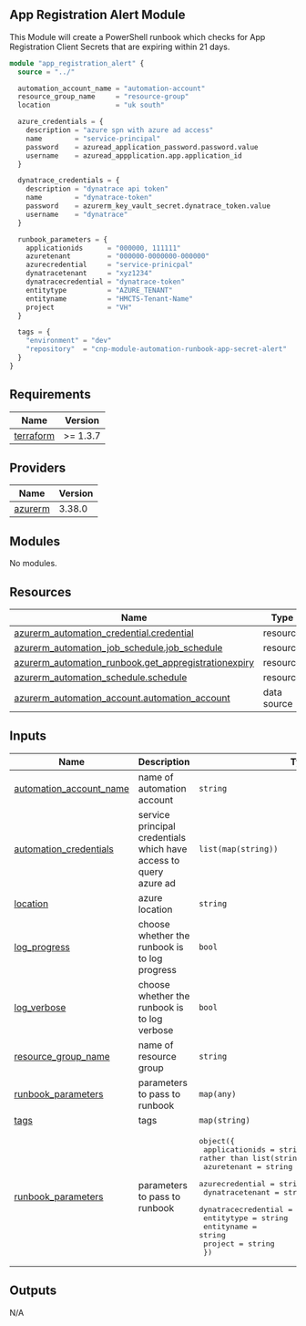 ## App Registration Alert Module

This Module will create a PowerShell runbook which checks for App Registration Client Secrets that are expiring within 21 days.

```terraform
module "app_registration_alert" {
  source = "../"

  automation_account_name = "automation-account"
  resource_group_name     = "resource-group"
  location                = "uk south"

  azure_credentials = {
    description = "azure spn with azure ad access"
    name        = "service-principal"
    password    = azuread_application_password.password.value
    username    = azuread_appplication.app.application_id
  }

  dynatrace_credentials = {
    description = "dynatrace api token"
    name        = "dynatrace-token"
    password    = azurerm_key_vault_secret.dynatrace_token.value
    username    = "dynatrace"
  }

  runbook_parameters = {
    applicationids      = "000000, 111111"
    azuretenant         = "000000-0000000-000000"
    azurecredential     = "service-prinicpal"
    dynatracetenant     = "xyz1234"
    dynatracecredential = "dynatrace-token"
    entitytype          = "AZURE_TENANT"
    entityname          = "HMCTS-Tenant-Name"
    project             = "VH"
  }

  tags = {
    "environment" = "dev"
    "repository"  = "cnp-module-automation-runbook-app-secret-alert"
  }
}

```

## Requirements   

| Name | Version |
|------|---------|
| <a name="requirement_terraform"></a> [terraform](#requirement\_terraform) | >= 1.3.7 |

## Providers

| Name | Version |
|------|---------|
| <a name="provider_azurerm"></a> [azurerm](#provider\_azurerm) | 3.38.0 |

## Modules

No modules.


## Resources

| Name | Type |
|------|------|
| [azurerm_automation_credential.credential](https://registry.terraform.io/providers/hashicorp/azurerm/latest/docs/resources/automation_credential) | resource |
| [azurerm_automation_job_schedule.job_schedule](https://registry.terraform.io/providers/hashicorp/azurerm/latest/docs/resources/automation_job_schedule) | resource |
| [azurerm_automation_runbook.get_appregistrationexpiry](https://registry.terraform.io/providers/hashicorp/azurerm/latest/docs/resources/automation_runbook) | resource |
| [azurerm_automation_schedule.schedule](https://registry.terraform.io/providers/hashicorp/azurerm/latest/docs/resources/automation_schedule) | resource |
| [azurerm_automation_account.automation_account](https://registry.terraform.io/providers/hashicorp/azurerm/latest/docs/data-sources/automation_account) | data source |

## Inputs

| Name | Description | Type | Default | Required |
|------|-------------|------|---------|:--------:|
| <a name="input_automation_account_name"></a> [automation\_account\_name](#input\_automation\_account\_name) | name of automation account | `string` | n/a | yes |
| <a name="input_automation_credentials"></a> [automation\_credentials](#input\_automation\_credentials) | service principal credentials which have access to query azure ad | `list(map(string))` | `[]` | no |
| <a name="input_location"></a> [location](#input\_location) | azure location | `string` | n/a | yes |
| <a name="input_log_progress"></a> [log\_progress](#input\_log\_progress) | choose whether the runbook is to log progress | `bool` | `false` | no |
| <a name="input_log_verbose"></a> [log\_verbose](#input\_log\_verbose) | choose whether the runbook is to log verbose | `bool` | `false` | no |
| <a name="input_resource_group_name"></a> [resource\_group\_name](#input\_resource\_group\_name) | name of resource group | `string` | n/a | yes |
| <a name="input_runbook_parameters"></a> [runbook\_parameters](#input\_runbook\_parameters) | parameters to pass to runbook | `map(any)` | n/a | yes |
| <a name="input_tags"></a> [tags](#input\_tags) | tags | `map(string)` | n/a | yes |
| <a name="input_runbook_parameters"></a> [runbook\_parameters](#input\_runbook\_parameters) | parameters to pass to runbook | <pre>object({<br>    applicationids      = string # created as a string rather than list(string) due to a bug.<br>    azuretenant         = string<br>    azurecredential     = string<br>    dynatracetenant     = string<br>    dynatracecredential = string<br>    entitytype          = string<br>    entityname          = string<br>    project          = string<br>  })</pre> | n/a | yes |

## Outputs

N/A